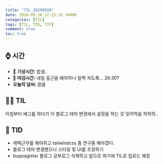 ```yaml
---
title: "TIL_20200920"
date: 2020-09-20 22:15:29 +0900
categories: [TIL]
tags: [TIL, TID, TIF]
comment: true
toc: true
---
```


## ⌚ 시간
- 🌅 **기상시간:** 밤샘..
- 🌇 **마감시간:** 내일 출근을 해야하니 일찍 자도록... 26:30?
- **오늘의 날씨:** 맑음

## 👨‍💻 TIL
아침부터 배그를 하다가 이 블로그 테마 변경에서 설정을 하는 것 잊어먹음 하하하..

## 📅 TID
- 재택근무를 해야하고 tailwindcss 좀 연구좀 해야겠다.
- 블로그 테마 변경했으니 스타일 및 UI좀 조정하기
- buppagistar 블로그 공부로그 삭제하고 앞으로 여기에 TIL로 업로드 예정